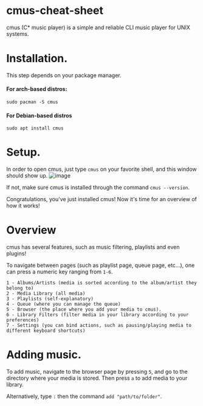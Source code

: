 # cmus-cheat-sheet
cmus (C* music player) is a simple and reliable CLI music player for UNIX systems.

# Installation.

This step depends on your package manager.
#### For arch-based distros:
```
sudo pacman -S cmus
```

#### For Debian-based distros
```
sudo apt install cmus
```

# Setup.
In order to open cmus, just type `cmus` on your favorite shell, and this window should show up.
![image](https://user-images.githubusercontent.com/55633950/107118230-8499c900-6877-11eb-8e0d-29af49c7d29a.png)

If not, make sure cmus is installed through the command ```cmus --version```.

Congratulations, you've just installed cmus! Now it's time for an overview of how it works!

# Overview
cmus has several features, such as music filtering, playlists and even plugins!

To navigate between pages (such as playlist page, queue page, etc...), one can press a numeric key ranging from `1-6`.

```
1 - Albums/Artists (media is sorted according to the album/artist they belong to)
2 - Media Library (all media)
3 - Playlists (self-explanatory)
4 - Queue (where you can manage the queue)
5 - Browser (the place where you add your media to cmus).
6 - Library Filters (filter media in your library according to your preferences)
7 - Settings (you can bind actions, such as pausing/playing media to different keyboard shortcuts)
```

# Adding music.
To add music, navigate to the browser page by pressing `5`, and go to the directory where your media is stored. Then press `a` to add media to your library.

Alternatively, type `:` then the command `add "path/to/folder"`.
 
